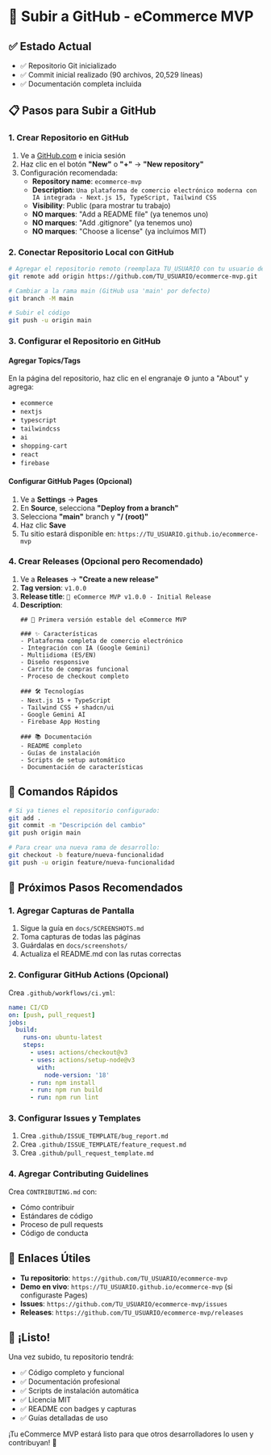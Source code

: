 # 🚀 Subir a GitHub - eCommerce MVP

## ✅ Estado Actual
- ✅ Repositorio Git inicializado
- ✅ Commit inicial realizado (90 archivos, 20,529 líneas)
- ✅ Documentación completa incluida

## 📋 Pasos para Subir a GitHub

### 1. Crear Repositorio en GitHub
1. Ve a [GitHub.com](https://github.com) e inicia sesión
2. Haz clic en el botón **"New"** o **"+"** → **"New repository"**
3. Configuración recomendada:
   - **Repository name**: `ecommerce-mvp`
   - **Description**: `Una plataforma de comercio electrónico moderna con IA integrada - Next.js 15, TypeScript, Tailwind CSS`
   - **Visibility**: Public (para mostrar tu trabajo)
   - **NO marques**: "Add a README file" (ya tenemos uno)
   - **NO marques**: "Add .gitignore" (ya tenemos uno)
   - **NO marques**: "Choose a license" (ya incluimos MIT)

### 2. Conectar Repositorio Local con GitHub
```bash
# Agregar el repositorio remoto (reemplaza TU_USUARIO con tu usuario de GitHub)
git remote add origin https://github.com/TU_USUARIO/ecommerce-mvp.git

# Cambiar a la rama main (GitHub usa 'main' por defecto)
git branch -M main

# Subir el código
git push -u origin main
```

### 3. Configurar el Repositorio en GitHub

#### Agregar Topics/Tags
En la página del repositorio, haz clic en el engranaje ⚙️ junto a "About" y agrega:
- `ecommerce`
- `nextjs`
- `typescript`
- `tailwindcss`
- `ai`
- `shopping-cart`
- `react`
- `firebase`

#### Configurar GitHub Pages (Opcional)
1. Ve a **Settings** → **Pages**
2. En **Source**, selecciona **"Deploy from a branch"**
3. Selecciona **"main"** branch y **"/ (root)"**
4. Haz clic **Save**
5. Tu sitio estará disponible en: `https://TU_USUARIO.github.io/ecommerce-mvp`

### 4. Crear Releases (Opcional pero Recomendado)
1. Ve a **Releases** → **"Create a new release"**
2. **Tag version**: `v1.0.0`
3. **Release title**: `🚀 eCommerce MVP v1.0.0 - Initial Release`
4. **Description**:
   ```
   ## 🎉 Primera versión estable del eCommerce MVP
   
   ### ✨ Características
   - Plataforma completa de comercio electrónico
   - Integración con IA (Google Gemini)
   - Multiidioma (ES/EN)
   - Diseño responsive
   - Carrito de compras funcional
   - Proceso de checkout completo
   
   ### 🛠️ Tecnologías
   - Next.js 15 + TypeScript
   - Tailwind CSS + shadcn/ui
   - Google Gemini AI
   - Firebase App Hosting
   
   ### 📚 Documentación
   - README completo
   - Guías de instalación
   - Scripts de setup automático
   - Documentación de características
   ```

## 🎯 Comandos Rápidos

```bash
# Si ya tienes el repositorio configurado:
git add .
git commit -m "Descripción del cambio"
git push origin main

# Para crear una nueva rama de desarrollo:
git checkout -b feature/nueva-funcionalidad
git push -u origin feature/nueva-funcionalidad
```

## 📸 Próximos Pasos Recomendados

### 1. Agregar Capturas de Pantalla
1. Sigue la guía en `docs/SCREENSHOTS.md`
2. Toma capturas de todas las páginas
3. Guárdalas en `docs/screenshots/`
4. Actualiza el README.md con las rutas correctas

### 2. Configurar GitHub Actions (Opcional)
Crea `.github/workflows/ci.yml`:
```yaml
name: CI/CD
on: [push, pull_request]
jobs:
  build:
    runs-on: ubuntu-latest
    steps:
      - uses: actions/checkout@v3
      - uses: actions/setup-node@v3
        with:
          node-version: '18'
      - run: npm install
      - run: npm run build
      - run: npm run lint
```

### 3. Configurar Issues y Templates
1. Crea `.github/ISSUE_TEMPLATE/bug_report.md`
2. Crea `.github/ISSUE_TEMPLATE/feature_request.md`
3. Crea `.github/pull_request_template.md`

### 4. Agregar Contributing Guidelines
Crea `CONTRIBUTING.md` con:
- Cómo contribuir
- Estándares de código
- Proceso de pull requests
- Código de conducta

## 🔗 Enlaces Útiles

- **Tu repositorio**: `https://github.com/TU_USUARIO/ecommerce-mvp`
- **Demo en vivo**: `https://TU_USUARIO.github.io/ecommerce-mvp` (si configuraste Pages)
- **Issues**: `https://github.com/TU_USUARIO/ecommerce-mvp/issues`
- **Releases**: `https://github.com/TU_USUARIO/ecommerce-mvp/releases`

## 🎉 ¡Listo!

Una vez subido, tu repositorio tendrá:
- ✅ Código completo y funcional
- ✅ Documentación profesional
- ✅ Scripts de instalación automática
- ✅ Licencia MIT
- ✅ README con badges y capturas
- ✅ Guías detalladas de uso

¡Tu eCommerce MVP estará listo para que otros desarrolladores lo usen y contribuyan! 🚀
